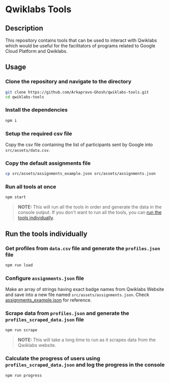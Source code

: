 # Qwiklabs Tools

## Description

This repository contains tools that can be used to interact with Qwiklabs which would be useful for the facilitators of programs related to Google Cloud Platform and Qwiklabs.

## Usage

### Clone the repository and navigate to the directory

```bash
git clone https://github.com/Arkapravo-Ghosh/qwiklabs-tools.git
cd qwiklabs-tools
```

### Install the dependencies

```bash
npm i
```

### Setup the required csv file

Copy the csv file containing the list of participants sent by Google into `src/assets/data.csv`.

### Copy the default assignments file

```bash
cp src/assets/assignments_example.json src/assets/assignments.json
```

### Run all tools at once

```bash
npm start
```

> **NOTE:** This will run all the tools in order and generate the data in the console output. If you don't want to run all the tools, you can [run the tools individually](#run-the-tools-individually).

## Run the tools individually

### Get profiles from `data.csv` file and generate the `profiles.json` file

```bash
npm run load
```

### Configure `assignments.json` file

Make an array of strings having exact badge names from Qwiklabs Website and save into a new file named `src/assets/assignments.json`. Check [assignments_example.json](src/assets/assignments_example.json) for reference.

### Scrape data from `profiles.json` and generate the `profiles_scraped_data.json` file

```bash
npm run scrape
```

> **NOTE:** This will take a long time to run as it scrapes data from the Qwiklabs website.

### Calculate the progress of users using `profiles_scraped_data.json` and log the progress in the console

```bash
npm run progress
```
